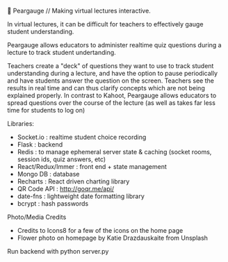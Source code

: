🍐 Peargauge // Making virtual lectures interactive. 

In virtual lectures, it can be difficult for teachers to effectively gauge student understanding. 

Peargauge allows educators to administer realtime quiz questions during a lecture to track student undertanding. 

Teachers create a "deck" of questions they want to use to track student understanding during a lecture, and have the option to pause periodically and have students answer the question on the screen. Teachers see the results in real time and can thus clarify concepts which are not being explained properly. In contrast to Kahoot, Peargauge allows educators to spread questions over the course of the lecture (as well as takes far less time for students to log on) 

Libraries:
- Socket.io : realtime student choice recording
- Flask : backend
- Redis : to manage ephemeral server state & caching (socket rooms, session ids, quiz answers, etc)
- React/Redux/Immer : front end + state management
- Mongo DB  : database
- Recharts : React driven charting library
- QR Code API : http://goqr.me/api/
- date-fns : lightweight date formatting library
- bcrypt : hash passwords

Photo/Media Credits
- Credits to Icons8 for a few of the icons on the home page
- Flower photo on homepage by Katie Drazdauskaite from Unsplash

Run backend with python server.py

